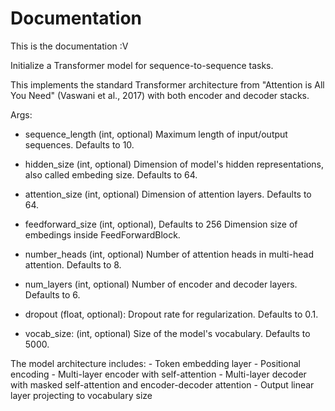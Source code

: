 # Documentation 

This is the documentation :V

Initialize a Transformer model for sequence-to-sequence tasks.

This implements the standard Transformer architecture from "Attention is All You Need"
(Vaswani et al., 2017) with both encoder and decoder stacks.

Args:
- sequence_length
    (int, optional) 
    Maximum length of input/output sequences. Defaults to 10.

- hidden_size 
    (int, optional) 
    Dimension of model's hidden representations, also called embeding size. 
    Defaults to 64.

- attention_size
    (int, optional) 
    Dimension of attention layers. Defaults to 64.

- feedforward_size
    (int, optional), Defaults to 256 
    Dimension size of embedings inside FeedForwardBlock.

- number_heads
    (int, optional)
    Number of attention heads in multi-head attention. Defaults to 8.

- num_layers
    (int, optional)
    Number of encoder and decoder layers. Defaults to 6.

- dropout (float, optional):
    Dropout rate for regularization. Defaults to 0.1.

- vocab_size:
    (int, optional)
    Size of the model's vocabulary. Defaults to 5000.

The model architecture includes:
    - Token embedding layer
    - Positional encoding
    - Multi-layer encoder with self-attention
    - Multi-layer decoder with masked self-attention and encoder-decoder attention
    - Output linear layer projecting to vocabulary size
